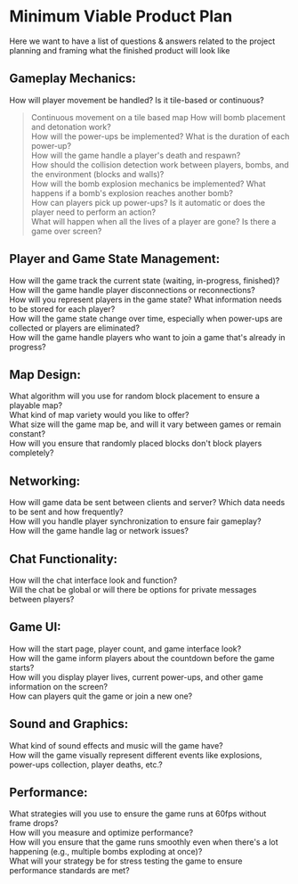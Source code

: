 # Minimum Viable Product Plan
Here we want to have a list of questions & answers related to the project planning and framing what the finished product will look like

## Gameplay Mechanics:

How will player movement be handled? Is it tile-based or continuous?<br>
> Continuous movement on a tile based map
How will bomb placement and detonation work?<br>
How will the power-ups be implemented? What is the duration of each power-up?<br>
How will the game handle a player's death and respawn?<br>
How should the collision detection work between players, bombs, and the environment (blocks and walls)?<br>
How will the bomb explosion mechanics be implemented? What happens if a bomb's explosion reaches another bomb?<br>
How can players pick up power-ups? Is it automatic or does the player need to perform an action?<br>
What will happen when all the lives of a player are gone? Is there a game over screen?<br>

## Player and Game State Management:

How will the game track the current state (waiting, in-progress, finished)?<br>
How will the game handle player disconnections or reconnections?<br>
How will you represent players in the game state? What information needs to be stored for each player?<br>
How will the game state change over time, especially when power-ups are collected or players are eliminated?<br>
How will the game handle players who want to join a game that's already in progress?<br>

## Map Design:

What algorithm will you use for random block placement to ensure a playable map?<br>
What kind of map variety would you like to offer?<br>
What size will the game map be, and will it vary between games or remain constant?<br>
How will you ensure that randomly placed blocks don't block players completely?<br>

## Networking:

How will game data be sent between clients and server? Which data needs to be sent and how frequently?<br>
How will you handle player synchronization to ensure fair gameplay?<br>
How will the game handle lag or network issues?<br>

## Chat Functionality:

How will the chat interface look and function?<br>
Will the chat be global or will there be options for private messages between players?<br>

## Game UI:

How will the start page, player count, and game interface look?<br>
How will the game inform players about the countdown before the game starts?<br>
How will you display player lives, current power-ups, and other game information on the screen?<br>
How can players quit the game or join a new one?<br>

## Sound and Graphics:

What kind of sound effects and music will the game have?<br>
How will the game visually represent different events like explosions, power-ups collection, player deaths, etc.?<br>

## Performance:

What strategies will you use to ensure the game runs at 60fps without frame drops?<br>
How will you measure and optimize performance?<br>
How will you ensure that the game runs smoothly even when there's a lot happening (e.g., multiple bombs exploding at once)?<br>
What will your strategy be for stress testing the game to ensure performance standards are met?<br>
